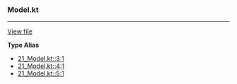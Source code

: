 ### Model.kt
---
[View file](files/21_Model.kt)

**Type Alias**

 - [21_Model.kt::3:1](files/21_Model.kt#L:3)
 - [21_Model.kt::4:1](files/21_Model.kt#L:4)
 - [21_Model.kt::5:1](files/21_Model.kt#L:5)
